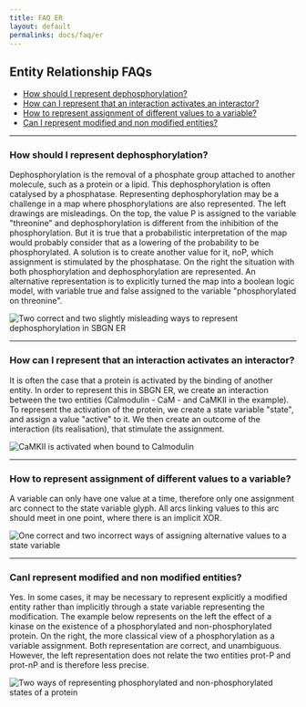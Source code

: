 ```yaml
---
title: FAQ ER
layout: default
permalinks: docs/faq/er
---
```


## Entity Relationship FAQs

*  [How should I represent dephosphorylation?](#how-should-i-represent-dephosphorylation)
*  [How can I represent that an interaction activates an interactor?](#how-can-i-represent-that-an-interaction-activates-an-interactor)
*  [How to represent assignment of different values to a variable?](#how-to-represent-assignment-of-different-values-to-a-variable)
*  [Can I represent modified and non modified entities?](#can-i-represent-modified-and-non-modified-entities)

---

### How should I represent dephosphorylation?

Dephosphorylation is the removal of a phosphate group attached to another molecule, such as a protein or a lipid. This dephosphorylation is often catalysed by a phosphatase. Representing dephosphorylation may be a challenge in a map where phosphorylations are also represented. The left drawings are misleadings. On the top, the value P is assigned to the variable "threonine" and dephosphorylation is different from the inhibition of the phosphorylation. But it is true that a probabilistic interpretation of the map would probably consider that as a lowering of the probability to be phosphorylated. A solution is to create another value for it, noP, which assignment is stimulated by the phosphatase. On the right the situation with both phosphorylation and dephosphorylation are represented. An alternative representation is to explicitly turned the map into a boolean logic model, with variable true and false assigned to the variable "phosphorylated on threonine".

![Two correct and two slightly misleading ways to represent dephosphorylation in SBGN ER](https://sbgn.github.io/sbgn/images/faq/er/Dephosphorylation-er.png)

---

### How can I represent that an interaction activates an interactor?

It is often the case that a protein is activated by the binding of another entity. In order to represent this in SBGN ER, we create an interaction between the two entities (Calmodulin - CaM - and CaMKII in the example). To represent the activation of the protein, we create a state variable "state", and assign a value "active" to it. We then create an outcome of the interaction (its realisation), that stimulate the assignment.

![CaMKII is activated when bound to Calmodulin](https://sbgn.github.io/sbgn/images/faq/er/Interaction-activation.png)

---

### How to represent assignment of different values to a variable?

A variable can only have one value at a time, therefore only one assignment arc connect to the state variable glyph. All arcs linking values to this arc should meet in one point, where there is an implicit XOR.

![One correct and two incorrect ways of assigning alternative values to a state variable](https://sbgn.github.io/sbgn/images/faq/er/Assignment-er.png)

---

### CanI represent modified and non modified entities?

Yes. In some cases, it may be necessary to represent explicitly a modified entity rather than implicitly through a state variable representing the modification. The example below represents on the left the effect of a kinase on the existence of a phosphorylated and non-phosphorylated protein. On the right, the more classical view of a phosphorylation as a variable assignment. Both representation are correct, and unambiguous. However, the left representation does not relate the two entities prot-P and prot-nP and is therefore less precise.

![Two ways of representing phosphorylated and non-phosphorylated states of a protein](https://sbgn.github.io/sbgn/images/faq/er/Faq-kinase.png) 

